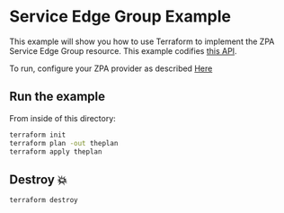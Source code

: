 # Service Edge Group Example

This example will show you how to use Terraform to implement the ZPA Service Edge Group resource.
This example codifies [this API](https://help.zscaler.com/zpa/api-reference#/service-edge-group-controller).

To run, configure your ZPA provider as described [Here](https://github.com/SecurityGeekIO/terraform-provider-zpa/blob/master/website/docs/index.html.markdown)

## Run the example

From inside of this directory:

```bash
terraform init
terraform plan -out theplan
terraform apply theplan
```

## Destroy 💥

```bash
terraform destroy
```
